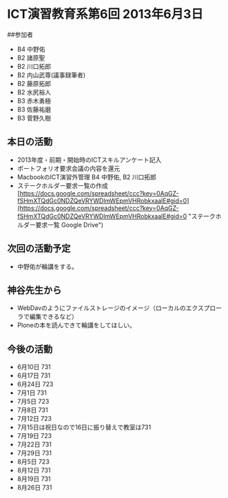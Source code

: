 # ICT演習教育系第6回 2013年6月3日

##参加者
- B4 中野佑
- B2 諸原聖
- B2 川口拓郎
- B2 内山武尊(議事録筆者)
- B2 藤原拓郎
- B2 水尻裕人
- B3 赤木勇極
- B3 佐藤祐磨
- B3 菅野久樹

## 本日の活動
- 2013年度・前期・開始時のICTスキルアンケート記入
- ポートフォリオ要求会議の内容を還元
- MacbookのICT演習外管理 B4 中野佑, B2 川口拓郎
- ステークホルダー要求一覧の作成
[https://docs.google.com/spreadsheet/ccc?key=0AqGZ-fSHmXTQdGc0NDZQeVRYWDlmWEpmVHRobkxaalE#gid=0](https://docs.google.com/spreadsheet/ccc?key=0AqGZ-fSHmXTQdGc0NDZQeVRYWDlmWEpmVHRobkxaalE#gid=0 "ステークホルダー要求一覧 Google Drive")

## 次回の活動予定
- 中野佑が輪講をする。

## 神谷先生から
- WebDavのようにファイルストレージのイメージ（ローカルのエクスプローラで編集できるなど）
- Ploneの本を読んできて輪講をしてほしい。

## 今後の活動
- 6月10日 731
- 6月17日 731
- 6月24日 723
- 7月1日 731
- 7月5日 723
- 7月8日 731
- 7月12日 723
- 7月15日は祝日なので16日に振り替えで教室は731
- 7月19日 723
- 7月22日 731
- 7月29日 731
- 8月5日 723
- 8月12日 731
- 8月19日 731
- 8月26日 731
